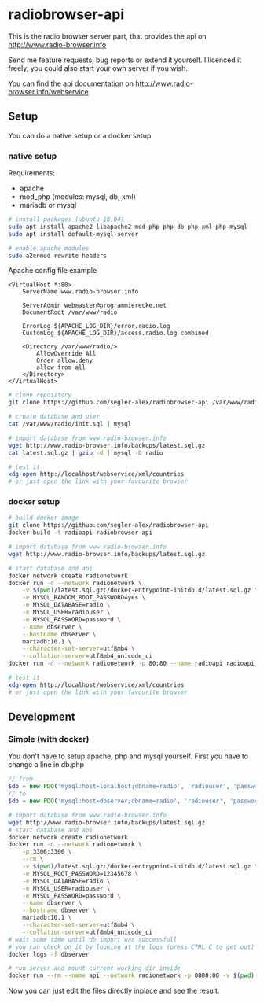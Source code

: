 # radiobrowser-api
This is the radio browser server part, that provides the api on http://www.radio-browser.info

Send me feature requests, bug reports or extend it yourself. I licenced it freely, you could also start your own server if you wish.

You can find the api documentation on http://www.radio-browser.info/webservice

## Setup
You can do a native setup or a docker setup

### native setup
Requirements:
* apache
* mod_php (modules: mysql, db, xml)
* mariadb or mysql

```bash
# install packages (ubuntu 18.04)
sudo apt install apache2 libapache2-mod-php php-db php-xml php-mysql
sudo apt install default-mysql-server

# enable apache modules
sudo a2enmod rewrite headers
```

Apache config file example
```
<VirtualHost *:80>
	ServerName www.radio-browser.info

	ServerAdmin webmaster@programmierecke.net
	DocumentRoot /var/www/radio

	ErrorLog ${APACHE_LOG_DIR}/error.radio.log
	CustomLog ${APACHE_LOG_DIR}/access.radio.log combined

	<Directory /var/www/radio/>
		AllowOverride All
		Order allow,deny
		allow from all
	</Directory>
</VirtualHost>
```

```bash
# clone repository
git clone https://github.com/segler-alex/radiobrowser-api /var/www/radio

# create database and user
cat /var/www/radio/init.sql | mysql

# import database from www.radio-browser.info
wget http://www.radio-browser.info/backups/latest.sql.gz
cat latest.sql.gz | gzip -d | mysql -D radio

# test it
xdg-open http://localhost/webservice/xml/countries
# or just open the link with your favourite browser
```

### docker setup
```bash
# build docker image
git clone https://github.com/segler-alex/radiobrowser-api
docker build -t radioapi radiobrowser-api

# import database from www.radio-browser.info
wget http://www.radio-browser.info/backups/latest.sql.gz

# start database and api
docker network create radionetwork
docker run -d --network radionetwork \
    -v $(pwd)/latest.sql.gz:/docker-entrypoint-initdb.d/latest.sql.gz \
    -e MYSQL_RANDOM_ROOT_PASSWORD=yes \
    -e MYSQL_DATABASE=radio \
    -e MYSQL_USER=radiouser \
    -e MYSQL_PASSWORD=password \
    --name dbserver \
    --hostname dbserver \
	mariadb:10.1 \
	--character-set-server=utf8mb4 \
	--collation-server=utf8mb4_unicode_ci
docker run -d --network radionetwork -p 80:80 --name radioapi radioapi

# test it
xdg-open http://localhost/webservice/xml/countries
# or just open the link with your favourite browser
```

## Development
### Simple (with docker)
You don't have to setup apache, php and mysql yourself.
First you have to change a line in db.php
```php
// from
$db = new PDO('mysql:host=localhost;dbname=radio', 'radiouser', 'password');
// to
$db = new PDO('mysql:host=dbserver;dbname=radio', 'radiouser', 'password');
```

```bash
# import database from www.radio-browser.info
wget http://www.radio-browser.info/backups/latest.sql.gz
# start database and api
docker network create radionetwork
docker run -d --network radionetwork \
	-p 3306:3306 \
	--rm \
	-v $(pwd)/latest.sql.gz:/docker-entrypoint-initdb.d/latest.sql.gz \
	-e MYSQL_ROOT_PASSWORD=12345678 \
    -e MYSQL_DATABASE=radio \
    -e MYSQL_USER=radiouser \
    -e MYSQL_PASSWORD=password \
    --name dbserver \
	--hostname dbserver \
	mariadb:10.1 \
	--character-set-server=utf8mb4 \
	--collation-server=utf8mb4_unicode_ci
# wait some time until db import was successfull
# you can check on it by looking at the logs (press CTRL-C to get out)
docker logs -f dbserver

# run server and mount current working dir inside
docker run --rm --name api --network radionetwork -p 8080:80 -v $(pwd):/var/www/html/ api
```
Now you can just edit the files directly inplace and see the result.
